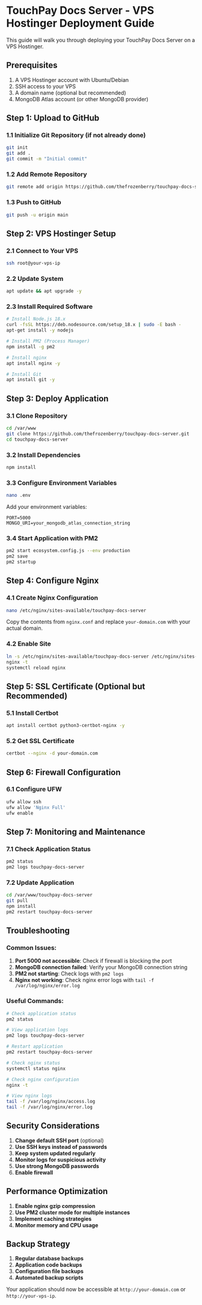# TouchPay Docs Server - VPS Hostinger Deployment Guide

This guide will walk you through deploying your TouchPay Docs Server on a VPS Hostinger.

## Prerequisites

1. A VPS Hostinger account with Ubuntu/Debian
2. SSH access to your VPS
3. A domain name (optional but recommended)
4. MongoDB Atlas account (or other MongoDB provider)

## Step 1: Upload to GitHub

### 1.1 Initialize Git Repository (if not already done)
```bash
git init
git add .
git commit -m "Initial commit"
```

### 1.2 Add Remote Repository
```bash
git remote add origin https://github.com/thefrozenberry/touchpay-docs-server.git
```

### 1.3 Push to GitHub
```bash
git push -u origin main
```

## Step 2: VPS Hostinger Setup

### 2.1 Connect to Your VPS
```bash
ssh root@your-vps-ip
```

### 2.2 Update System
```bash
apt update && apt upgrade -y
```

### 2.3 Install Required Software
```bash
# Install Node.js 18.x
curl -fsSL https://deb.nodesource.com/setup_18.x | sudo -E bash -
apt-get install -y nodejs

# Install PM2 (Process Manager)
npm install -g pm2

# Install nginx
apt install nginx -y

# Install Git
apt install git -y
```

## Step 3: Deploy Application

### 3.1 Clone Repository
```bash
cd /var/www
git clone https://github.com/thefrozenberry/touchpay-docs-server.git
cd touchpay-docs-server
```

### 3.2 Install Dependencies
```bash
npm install
```

### 3.3 Configure Environment Variables
```bash
nano .env
```

Add your environment variables:
```
PORT=5000
MONGO_URI=your_mongodb_atlas_connection_string
```

### 3.4 Start Application with PM2
```bash
pm2 start ecosystem.config.js --env production
pm2 save
pm2 startup
```

## Step 4: Configure Nginx

### 4.1 Create Nginx Configuration
```bash
nano /etc/nginx/sites-available/touchpay-docs-server
```

Copy the contents from `nginx.conf` and replace `your-domain.com` with your actual domain.

### 4.2 Enable Site
```bash
ln -s /etc/nginx/sites-available/touchpay-docs-server /etc/nginx/sites-enabled/
nginx -t
systemctl reload nginx
```

## Step 5: SSL Certificate (Optional but Recommended)

### 5.1 Install Certbot
```bash
apt install certbot python3-certbot-nginx -y
```

### 5.2 Get SSL Certificate
```bash
certbot --nginx -d your-domain.com
```

## Step 6: Firewall Configuration

### 6.1 Configure UFW
```bash
ufw allow ssh
ufw allow 'Nginx Full'
ufw enable
```

## Step 7: Monitoring and Maintenance

### 7.1 Check Application Status
```bash
pm2 status
pm2 logs touchpay-docs-server
```

### 7.2 Update Application
```bash
cd /var/www/touchpay-docs-server
git pull
npm install
pm2 restart touchpay-docs-server
```

## Troubleshooting

### Common Issues:

1. **Port 5000 not accessible**: Check if firewall is blocking the port
2. **MongoDB connection failed**: Verify your MongoDB connection string
3. **PM2 not starting**: Check logs with `pm2 logs`
4. **Nginx not working**: Check nginx error logs with `tail -f /var/log/nginx/error.log`

### Useful Commands:

```bash
# Check application status
pm2 status

# View application logs
pm2 logs touchpay-docs-server

# Restart application
pm2 restart touchpay-docs-server

# Check nginx status
systemctl status nginx

# Check nginx configuration
nginx -t

# View nginx logs
tail -f /var/log/nginx/access.log
tail -f /var/log/nginx/error.log
```

## Security Considerations

1. **Change default SSH port** (optional)
2. **Use SSH keys instead of passwords**
3. **Keep system updated regularly**
4. **Monitor logs for suspicious activity**
5. **Use strong MongoDB passwords**
6. **Enable firewall**

## Performance Optimization

1. **Enable nginx gzip compression**
2. **Use PM2 cluster mode for multiple instances**
3. **Implement caching strategies**
4. **Monitor memory and CPU usage**

## Backup Strategy

1. **Regular database backups**
2. **Application code backups**
3. **Configuration file backups**
4. **Automated backup scripts**

Your application should now be accessible at `http://your-domain.com` or `http://your-vps-ip`. 